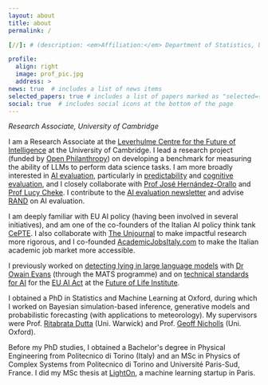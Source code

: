 ```yaml
---
layout: about
title: about
permalink: /

[//]: # (description: <em>Affiliation:</em> Department of Statistics, University of Oxford)

profile:
  align: right
  image: prof_pic.jpg
  address: >
news: true  # includes a list of news items
selected_papers: true # includes a list of papers marked as "selected={true}"
social: true  # includes social icons at the bottom of the page
---
```


*Research Associate, University of Cambridge*

I am a Research Associate at the [Leverhulme Centre for the Future of Intelligence](http://lcfi.ac.uk/) at the University of Cambridge. I lead a research project (funded by [Open Philanthropy](https://www.openphilanthropy.org/)) on developing a benchmark for measuring the ability of LLMs to perform data science tasks. I am more broadly interested in [AI evaluation](https://arxiv.org/abs/2502.15620), particularly in [predictability](https://arxiv.org/abs/2502.14445) and [cognitive evaluation](https://arxiv.org/abs/2503.06378), and I closely collaborate with [Prof José Hernández-Orallo](http://josephorallo.webs.upv.es/) and [Prof Lucy Cheke](http://lcfi.ac.uk/people/lucy-cheke/). I contribute to the [AI evaluation newsletter](https://aievaluation.substack.com/) and advise [RAND](https://www.rand.org/) on AI evaluation.

I am deeply familiar with EU AI policy (having been involved in several initiatives), and am one of the co-founders of the Italian AI policy think tank [CePTE](https://www.cepte.it/). I also collaborate with [The Unjournal](https://www.unjournal.org/) to make impactful research more rigorous, and I co-founded [AcademicJobsItaly.com](https://academicjobsitaly.com/) to make the Italian academic job market more accessible.

I previously worked on [detecting lying in large language models](https://arxiv.org/abs/2309.15840) with [Dr Owain Evans](https://owainevans.github.io/) (through the MATS programme) and on [technical standards for AI](https://artificialintelligenceact.eu/standard-setting/) for the [EU AI Act](https://artificialintelligenceact.eu/) at the [Future of Life Institute](https://futureoflife.org/).

I obtained a PhD in Statistics and Machine Learning at Oxford, during which I worked on Bayesian simulation-based inference, generative models and probabilistic forecasting (with applications to meteorology). My supervisors were Prof. [Ritabrata Dutta](https://warwick.ac.uk/fac/sci/statistics/staff/academic-research/dutta/) (Uni. Warwick) and Prof. [Geoff Nicholls](https://www.stats.ox.ac.uk/people/geoff-nicholls) (Uni. Oxford). 

Before my PhD studies, I obtained a Bachelor's degree in Physical Engineering from Politecnico di Torino (Italy) and an MSc in Physics of Complex Systems from Politecnico di Torino and Université Paris-Sud, France. I did my MSc thesis at [LightOn](https://lighton.ai/), a machine learning startup in Paris.
